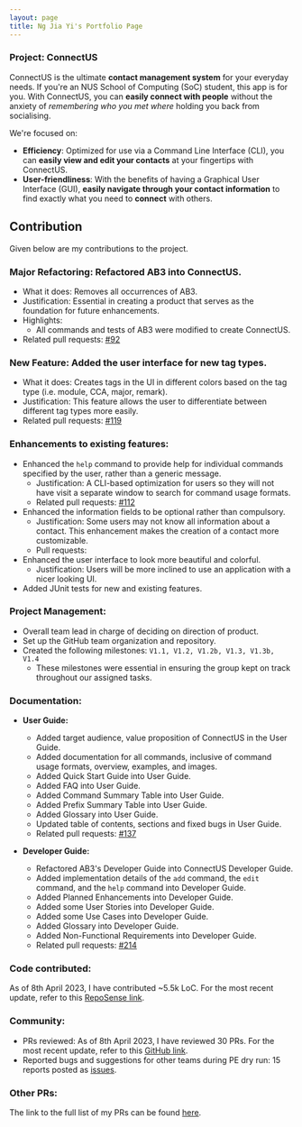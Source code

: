 ```yaml
---
layout: page
title: Ng Jia Yi's Portfolio Page
---
```


### Project: ConnectUS

ConnectUS is the ultimate **contact management system** for your everyday needs. If you're an NUS School of Computing (SoC) student, this app is for you. With ConnectUS, you can **easily connect with people** without the anxiety of _remembering who you met where_ holding you back from socialising.

We're focused on:
- **Efficiency**: Optimized for use via a Command Line Interface (CLI), you can **easily view and edit your contacts** at your fingertips with ConnectUS.
- **User-friendliness**: With the benefits of having a Graphical User Interface (GUI), **easily navigate through your contact information** to find exactly what you need to **connect** with others.

## Contribution

Given below are my contributions to the project.

### Major Refactoring: Refactored AB3 into ConnectUS.
* What it does: Removes all occurrences of AB3.
* Justification: Essential in creating a product that serves as the foundation for future enhancements.   
* Highlights:
  * All commands and tests of AB3 were modified to create ConnectUS.
* Related pull requests: [\#92](https://github.com/AY2223S2-CS2103T-W15-1/tp/pull/92)

### New Feature: Added the user interface for new tag types.
* What it does: Creates tags in the UI in different colors based on the tag type (i.e. module, CCA, major, remark).
* Justification: This feature allows the user to differentiate between different tag types more easily.
* Related pull requests: [\#119](https://github.com/AY2223S2-CS2103T-W15-1/tp/pull/119)

### Enhancements to existing features:
* Enhanced the `help` command to provide help for individual commands specified by the user, rather than a generic message.
  * Justification: A CLI-based optimization for users so they will not have visit a separate window to search for command usage formats.
  * Related pull requests: [\#112](https://github.com/AY2223S2-CS2103T-W15-1/tp/pull/112)
* Enhanced the information fields to be optional rather than compulsory.
  * Justification: Some users may not know all information about a contact. This enhancement makes the creation of a contact more customizable.
  * Pull requests:
* Enhanced the user interface to look more beautiful and colorful.
  * Justification: Users will be more inclined to use an application with a nicer looking UI.
* Added JUnit tests for new and existing features.

### Project Management:
  * Overall team lead in charge of deciding on direction of product.
  * Set up the GitHub team organization and repository.
  * Created the following milestones: `V1.1, V1.2, V1.2b, V1.3, V1.3b, V1.4`
    * These milestones were essential in ensuring the group kept on track throughout our assigned tasks.

### Documentation:
* **User Guide:**
  * Added target audience, value proposition of ConnectUS in the User Guide.
  * Added documentation for all commands, inclusive of command usage formats, overview, examples, and images.
  * Added Quick Start Guide into User Guide.
  * Added FAQ into User Guide.
  * Added Command Summary Table into User Guide.
  * Added Prefix Summary Table into User Guide.
  * Added Glossary into User Guide.
  * Updated table of contents, sections and fixed bugs in User Guide.
  * Related pull requests: [\#137](https://github.com/AY2223S2-CS2103T-W15-1/tp/pull/137)
    
* **Developer Guide:**
  * Refactored AB3's Developer Guide into ConnectUS Developer Guide.
  * Added implementation details of the `add` command, the `edit` command, and the `help` command into Developer Guide.
  * Added Planned Enhancements into Developer Guide.
  * Added some User Stories into Developer Guide.
  * Added some Use Cases into Developer Guide.
  * Added Glossary into Developer Guide.
  * Added Non-Functional Requirements into Developer Guide.
  * Related pull requests: [\#214](https://github.com/AY2223S2-CS2103T-W15-1/tp/pull/214)

### Code contributed:
As of 8th April 2023, I have contributed ~5.5k LoC. For the most recent update, refer to this [RepoSense link](https://nus-cs2103-ay2223s2.github.io/tp-dashboard/?search=gremmyz&breakdown=true&sort=groupTitle&sortWithin=title&since=2023-02-17&timeframe=commit&mergegroup=&groupSelect=groupByRepos&checkedFileTypes=docs~functional-code~test-code~other).

### Community:
  * PRs reviewed: As of 8th April 2023, I have reviewed 30 PRs. For the most recent update, refer to this [GitHub link](https://github.com/AY2223S2-CS2103T-W15-1/tp/pulls?q=is%3Apr+is%3Aclosed+reviewed-by%3Agremmyz).
  * Reported bugs and suggestions for other teams during PE dry run: 15 reports posted as [issues](https://github.com/gremmyz/ped/issues).

### Other PRs:
The link to the full list of my PRs can be found [here](https://github.com/AY2223S2-CS2103T-W15-1/tp/pulls?q=is%3Apr+assignee%3Agremmyz+).
